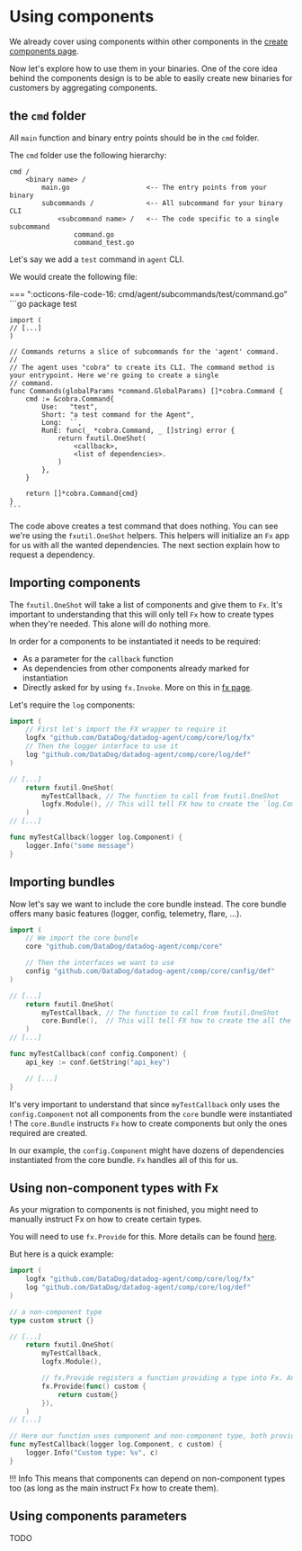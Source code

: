 # Using components

We already cover using components within other components in the [create components page](creating-components.md).

Now let's explore how to use them in your binaries. One of the core idea behind the components design is to be able to
easily create new binaries for customers by aggregating components.

## the `cmd` folder

All `main` function and binary entry points should be in the `cmd` folder.

The `cmd` folder use the following hierarchy:

```
cmd /
    <binary name> /
        main.go                   <-- The entry points from your binary
        subcommands /             <-- All subcommand for your binary CLI
            <subcommand name> /   <-- The code specific to a single subcommand
                command.go
                command_test.go
```

Let's say we add a `test` command in `agent` CLI.

We would create the following file:

=== ":octicons-file-code-16: cmd/agent/subcommands/test/command.go"
    ```go
    package test

    import (
    // [...]
    )

    // Commands returns a slice of subcommands for the 'agent' command.
    //
    // The agent uses "cobra" to create its CLI. The command method is your entrypoint. Here we're going to create a single
    // command.
    func Commands(globalParams *command.GlobalParams) []*cobra.Command {
        cmd := &cobra.Command{
            Use:   "test",
            Short: "a test command for the Agent",
            Long:  ``,
            RunE: func(_ *cobra.Command, _ []string) error {
                return fxutil.OneShot(
                    <callback>,
                    <list of dependencies>.
                )
            },
        }

        return []*cobra.Command{cmd}
    }
    ```

The code above creates a test command that does nothing. You can see we're using the `fxutil.OneShot` helpers. This
helpers will initialize an `Fx` app for us with all the wanted dependencies. The next section explain how to request a
dependency.

## Importing components

The `fxutil.OneShot` will take a list of components and give them to `Fx`. It's important to understanding that this
will only tell `Fx` how to create types when they're needed. This alone will do nothing more.

In order for a components to be instantiated it needs to be required:

+ As a parameter for the `callback` function
+ As dependencies from other components already marked for instantiation
+ Directly asked for by using `fx.Invoke`. More on this in [fx page](fx.md).

Let's require the `log` components:

```go
import (
    // First let's import the FX wrapper to require it
    logfx "github.com/DataDog/datadog-agent/comp/core/log/fx"
    // Then the logger interface to use it
    log "github.com/DataDog/datadog-agent/comp/core/log/def"
)

// [...]
    return fxutil.OneShot(
        myTestCallback, // The function to call from fxutil.OneShot
        logfx.Module(), // This will tell FX how to create the `log.Component`
    )
// [...]

func myTestCallback(logger log.Component) {
    logger.Info("some message")
}
```

## Importing bundles

Now let's say we want to include the core bundle instead. The core bundle offers many basic features (logger, config,
telemetry, flare, ...).

```go
import (
    // We import the core bundle
    core "github.com/DataDog/datadog-agent/comp/core"

    // Then the interfaces we want to use
    config "github.com/DataDog/datadog-agent/comp/core/config/def"
)

// [...]
    return fxutil.OneShot(
        myTestCallback, // The function to call from fxutil.OneShot
        core.Bundle(),  // This will tell FX how to create the all the components included in the bundle
    )
// [...]

func myTestCallback(conf config.Component) {
    api_key := conf.GetString("api_key")

    // [...]
}
```

It's very important to understand that since `myTestCallback` only uses the `config.Component` not all components from
the `core` bundle were instantiated ! The `core.Bundle` instructs `Fx` how to create components but only the ones required
are created.

In our example, the `config.Component` might have dozens of dependencies instantiated from the core bundle. `Fx` handles
all of this for us.

## Using non-component types with Fx

As your migration to components is not finished, you might need to manually instruct Fx on how to create certain types.

You will need to use `fx.Provide` for this. More details can be found [here](fx.md).

But here is a quick example:

```go
import (
    logfx "github.com/DataDog/datadog-agent/comp/core/log/fx"
    log "github.com/DataDog/datadog-agent/comp/core/log/def"
)

// a non-component type
type custom struct {}

// [...]
    return fxutil.OneShot(
        myTestCallback,
        logfx.Module(),

        // fx.Provide registers a function providing a type into Fx. Any time this is needed, Fx will use it.
        fx.Provide(func() custom {
            return custom{}
        }),
    )
// [...]

// Here our function uses component and non-component type, both provided by Fx.
func myTestCallback(logger log.Component, c custom) {
    logger.Info("Custom type: %v", c)
}
```

!!! Info
    This means that components can depend on non-component types too (as long as the main instruct Fx how to create them).

## Using components parameters

TODO
